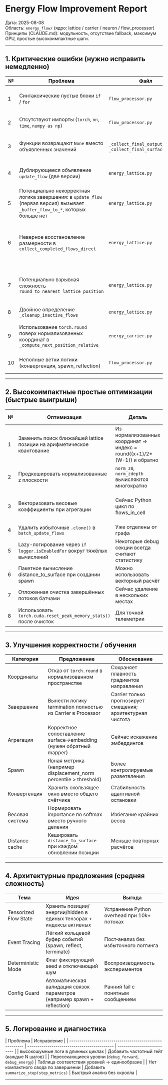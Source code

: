# Energy Flow Improvement Report

Дата: 2025-08-08  
Область: `energy_flow/` (ядро: lattice / carrier / neuron / flow_processor)  
Принципы (CLAUDE.md): модульность, отсутствие fallback, максимум GPU, простые высокоимпактные шаги.

---

## 1. Критические ошибки (нужно исправить немедленно)

| №   | Проблема                                                                                                                      | Файл                                                     | Суть                                                                    | Быстрый фикс                                                                         | Импакт                        |
| --- | ----------------------------------------------------------------------------------------------------------------------------- | -------------------------------------------------------- | ----------------------------------------------------------------------- | ------------------------------------------------------------------------------------ | ----------------------------- |
| 1   | Синтаксические пустые блоки `if` / `for`                                                                                      | `flow_processor.py`                                      | Множество конструкций без тела → код не исполняем                       | Поставить `pass` или реализовать логику                                              | Ломает модуль полностью       |
| 2   | Отсутствуют импорты (`torch`, `nn`, `time`, `numpy as np`)                                                                    | `flow_processor.py`                                      | Используются без импорта                                                | Добавить импорты в начале                                                            | Код не запускается            |
| 3   | Функции возвращают `None` вместо объявленных значений                                                                         | `_collect_final_output`, `_collect_final_surface_output` | Несоответствие сигнатуре → ошибки использования                         | Вернуть корректные кортежи даже если пусто                                           | Runtime ошибки                |
| 4   | Дублирующееся объявление `update_flow` (две версии)                                                                           | `energy_lattice.py`                                      | Переопределение, путаница семантики                                     | Переименовать вторую или удалить первую неактуальную                                 | Скрытые баги поведения        |
| 5   | Потенциально некорректная логика завершения: в `update_flow` (первая версия) вызывает `_buffer_flow_to_*`, которых больше нет | `energy_lattice.py`                                      | Ссылки на удалённые методы (комментарий намекает)                       | Удалить устаревшую версию метода                                                     | Предотвратить AttributeError  |
| 6   | Неверное восстановление размерности в `collect_completed_flows_direct`                                                        | `energy_lattice.py`                                      | Склеивание и обрезание до 768 без сопоставления поверхности             | Заменить на агрегирование по батчу / surface и затем mapper обратного преобразования | Искажение данных              |
| 7   | Потенциально взрывная сложность `round_to_nearest_lattice_position`                                                           | `energy_lattice.py`                                      | O(batch * (W*H\*(D+1))) память/время (невыполнимо при больших решётках) | Заменить на прямое квантование индекса (арифметика)                                  | Производительность / OOM      |
| 8   | Двойное определение `_cleanup_inactive_flows`                                                                                 | `energy_lattice.py`                                      | Дубликат кода                                                           | Оставить одну версию                                                                 | Чистота кода                  |
| 9   | Использование `torch.round` поверх нормализованных координат в `_compute_next_position_relative`                              | `energy_carrier.py`                                      | Потеря мелких смещений, залипание                                       | Округлять только после денормализации или вообще убрать                              | Деградация обучения           |
| 10  | Неполные ветки логики (конвергенция, spawn, reflection)                                                                       | `flow_processor.py`                                      | Блоки без реализации → статистика пустая                                | Реализовать минимальные версии                                                       | Неверная адаптивная остановка |

---

## 2. Высокоимпактные простые оптимизации (быстрые выигрыши)

| №   | Оптимизация                                                               | Деталь                                                                   | Оценка выигрыша                                         |
| --- | ------------------------------------------------------------------------- | ------------------------------------------------------------------------ | ------------------------------------------------------- |
| 1   | Заменить поиск ближайшей lattice позиции на арифметическое квантование    | Из нормализованных координат => индекс = round((x+1)/2\*(W-1)) и обратно | Сильное ускорение, <1% времени вместо O(N\*M)           |
| 2   | Предкешировать нормализованные z плоскости                                | `norm_z0`, `norm_zdepth` вычисляются многократно                         | Микровыигрыш, но упрощает код                           |
| 3   | Векторизовать весовые коэффициенты при агрегации                          | Сейчас Python цикл по flows_in_cell                                      | Уменьшение накладных расходов при множественных потоках |
| 4   | Удалить избыточные `.clone()` в `batch_update_flows`                      | Уже отделены от графа                                                    | Экономия памяти/копий                                   |
| 5   | Lazy-логирование через `if logger.isEnabledFor` вокруг тяжёлых вычислений | Некоторые debug секции всегда считают статистику                         | Снижение стоимости debug режима                         |
| 6   | Пакетное вычисление distance_to_surface при создании spawn                | Можно использовать векторный расчёт                                      | Ускорение spawn фаз                                     |
| 7   | Отложенная очистка завершённых потоков батчами                            | Сейчас удаление в нескольких местах                                      | Снижение фрагментации словаря                           |
| 8   | Использовать `torch.cuda.reset_peak_memory_stats()` после очисток         | Для точной телеметрии                                                    | Более корректный мониторинг                             |

---

## 3. Улучшения корректности / обучения

| Категория       | Предложение                                                        | Обоснование                                                 |
| --------------- | ------------------------------------------------------------------ | ----------------------------------------------------------- |
| Координаты      | Отказ от `torch.round` в нормализованном пространстве              | Сохраняет плавность градиентов направления                  |
| Завершение      | Вынести логику termination полностью из Carrier в Processor        | Carrier только прогнозирует смещения; архитектурная чистота |
| Агрегация       | Корректное сопоставление surface→embedding (нужен обратный mapper) | Сейчас искажение эмбеддингов                                |
| Spawn           | Явная метрика (например displacement_norm percentile > threshold)  | Более контролируемые разветвления                           |
| Конвергенция    | Хранить скользящее окно вместо общего счётчика                     | Стабильность адаптивной остановки                           |
| Весовая система | Нормировать importance по softmax вместо ручного деления           | Избегание крайних весов                                     |
| Distance cache  | Кешировать `distance_to_surface` при каждом обновлении позиции     | Меньше повторных расчётов                                   |

---

## 4. Архитектурные предложения (средняя сложность)

| Тема                  | Идея                                                                     | Выгода                                      |
| --------------------- | ------------------------------------------------------------------------ | ------------------------------------------- |
| Tensorized Flow State | Хранить позиции/энергии/hidden в единых тензорах + индексы активных      | Устранение Python overhead при 10k+ потоках |
| Event Tracing         | Лёгкий кольцевой буфер событий (spawn, reflect, terminate)               | Пост‑анализ без избыточного логгинга        |
| Deterministic Mode    | Флаг фиксирующий seed и отключающий шум                                  | Воспроизводимость экспериментов             |
| Config Guard          | Автоматическая валидация связок параметров (например spawn + reflection) | Ранний fail с понятным сообщением           |

---

## 5. Логирование и диагностика

| Проблема                                                | Исправление                                 |
| ------------------------------------------------------- | ------------------------------------------- | -------------------------- |
| высокошумные логи в длинных циклах                      | Добавить частотный гейт (каждые N шагов)    |
| Пересекающиеся уровни (`debug_forward`, `debug_energy`) | Таблица соответствия уровней → единообразие |
| Нет компактного свода по завершении                     | Добавить `summarize_step(step_metrics)`     | Быстрый анализ без скролла |

---
